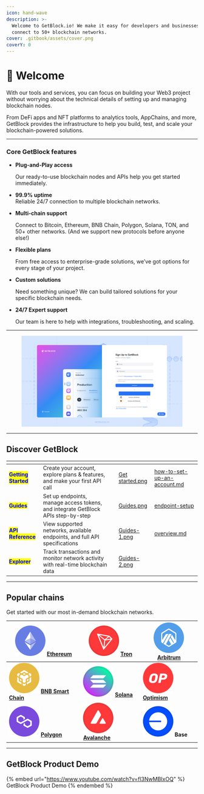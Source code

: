 ```yaml
---
icon: hand-wave
description: >-
  Welcome to GetBlock.io! We make it easy for developers and businesses to
  connect to 50+ blockchain networks.
cover: .gitbook/assets/cover.png
coverY: 0
---
```


# 👋 Welcome

With our tools and services, you can focus on building your Web3 project without worrying about the technical details of setting up and managing blockchain nodes.

From DeFi apps and NFT platforms to analytics tools, AppChains, and more, GetBlock provides the infrastructure to help you build, test, and scale your blockchain-powered solutions.

***

### Core GetBlock features

*   **Plug-and-Play access**

    Our ready-to-use blockchain nodes and APIs help you get started immediately.
* **99.9% uptime**\
  Reliable 24/7 connection to multiple blockchain networks.
*   **Multi-chain support**

    Connect to Bitcoin, Ethereum, BNB Chain, Polygon, Solana, TON, and 50+ other networks. (And we support new protocols before anyone else!)
*   **Flexible plans**

    From free access to enterprise-grade solutions, we’ve got options for every stage of your project.
*   **Custom solutions**&#x20;

    Need something unique? We can build tailored solutions for your specific blockchain needs.
*   **24/7 Expert support**

    Our team is here to help with integrations, troubleshooting, and scaling.

***

<figure><picture><source srcset=".gitbook/assets/img_name_dark.jpg" media="(prefers-color-scheme: dark)"><img src=".gitbook/assets/img_name_light (1).jpg" alt="GetBlock RPC node service"></picture><figcaption></figcaption></figure>

***

## Discover GetBlock

<table data-card-size="large" data-view="cards"><thead><tr><th></th><th></th><th></th><th data-hidden data-card-cover data-type="files"></th><th data-hidden data-card-target data-type="content-ref"></th></tr></thead><tbody><tr><td><mark style="color:blue;"><strong>Getting Started</strong></mark></td><td>Create your account, explore plans &#x26; features, and make your first API call</td><td></td><td><a href=".gitbook/assets/Get started.png">Get started.png</a></td><td><a href="getting-started/how-to-set-up-an-account.md">how-to-set-up-an-account.md</a></td></tr><tr><td><mark style="color:blue;"><strong>Guides</strong></mark></td><td>Set up endpoints, manage access tokens, and integrate GetBlock APIs step-by-step</td><td></td><td><a href=".gitbook/assets/Guides.png">Guides.png</a></td><td><a href="guides/endpoint-setup/">endpoint-setup</a></td></tr><tr><td><mark style="color:blue;"><strong>API Reference</strong></mark></td><td>View supported networks, available endpoints, and full API specifications</td><td></td><td><a href=".gitbook/assets/Guides-1.png">Guides-1.png</a></td><td><a href="api-reference/overview.md">overview.md</a></td></tr><tr><td><mark style="color:blue;"><strong>Explorer</strong></mark></td><td>Track transactions and monitor network activity with real-time blockchain data</td><td></td><td><a href=".gitbook/assets/Guides-2.png">Guides-2.png</a></td><td></td></tr></tbody></table>

***

## Popular chains

Get started with our most in-demand blockchain networks.&#x20;

| [<img src=".gitbook/assets/Crypto Symbol=Ethereum.svg" alt="" data-size="line">](api-reference/ethereum-eth/) [**Ethereum**](api-reference/ethereum-eth/)                                | [<img src=".gitbook/assets/Logo=Tron (1).svg" alt="" data-size="line">](api-reference/tron-trx/) [**Tron**](api-reference/tron-trx/)                  | [<img src=".gitbook/assets/Logo=Arbitrum (1).svg" alt="" data-size="line">](api-reference/arbitrum-arb/) [**Arbitrum**](api-reference/arbitrum-arb/) |
| ---------------------------------------------------------------------------------------------------------------------------------------------------------------------------------------- | ----------------------------------------------------------------------------------------------------------------------------------------------------- | ---------------------------------------------------------------------------------------------------------------------------------------------------- |
| [<img src=".gitbook/assets/Logo=BNB Smart Chain (1).svg" alt="" data-size="line">](api-reference/binance-smart-chain-bsc/) [**BNB Smart Chain**](api-reference/binance-smart-chain-bsc/) | [<img src=".gitbook/assets/Logo=Solana (1).svg" alt="" data-size="line">](api-reference/solana-sol/) [**Solana**](api-reference/solana-sol/)          | [<img src=".gitbook/assets/Logo=OP (1).svg" alt="" data-size="line">](api-reference/optimism-op/) [**Optimism**](api-reference/optimism-op/)         |
| [<img src=".gitbook/assets/Logo=Polygon (1).svg" alt="" data-size="line">](api-reference/polygon-matic/) [**Polygon**](api-reference/polygon-matic/)                                     | [<img src=".gitbook/assets/Logo=Avax (1).svg" alt="" data-size="line">](api-reference/avalanche-avax/) [**Avalanche**](api-reference/avalanche-avax/) | <img src=".gitbook/assets/Logo=Base (1).svg" alt="" data-size="line"> **Base**                                                                       |

***

## GetBlock Product Demo

{% embed url="https://www.youtube.com/watch?v=fl3NwMBIxOQ" %}
GetBlock Product Demo
{% endembed %}
